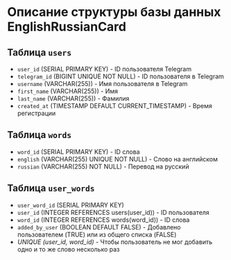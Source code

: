 # Описание структуры базы данных EnglishRussianCard

## Таблица `users`

*   `user_id` (SERIAL PRIMARY KEY) - ID пользователя Telegram
*   `telegram_id` (BIGINT UNIQUE NOT NULL) - ID пользователя в Telegram
*   `username` (VARCHAR(255)) - Имя пользователя в Telegram
*   `first_name` (VARCHAR(255)) - Имя
*   `last_name` (VARCHAR(255)) - Фамилия
*   `created_at` (TIMESTAMP DEFAULT CURRENT_TIMESTAMP) - Время регистрации

## Таблица `words`

*   `word_id` (SERIAL PRIMARY KEY) - ID слова
*   `english` (VARCHAR(255) UNIQUE NOT NULL) - Слово на английском
*   `russian` (VARCHAR(255) NOT NULL) - Перевод на русский

## Таблица `user_words`

*   `user_word_id` (SERIAL PRIMARY KEY)
*   `user_id` (INTEGER REFERENCES users(user_id)) - ID пользователя
*   `word_id` (INTEGER REFERENCES words(word_id)) - ID слова
*   `added_by_user` (BOOLEAN DEFAULT FALSE) - Добавлено пользователем (TRUE) или из общего списка (FALSE)
*   *UNIQUE (user_id, word_id)* - Чтобы пользователь не мог добавить одно и то же слово несколько раз